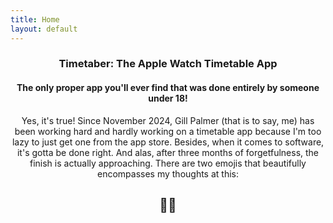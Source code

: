 ```yaml
---
title: Home
layout: default
---
```


<h3>
  <p align="center">
    Timetaber: The Apple Watch Timetable App
  </p>
</h3>
<h4>
  <p align="center">
    The only proper app you'll ever find that was done entirely by someone under 18!
  </p>
</h4>

<p align="center">
  Yes, it's true!
  Since November 2024, Gill Palmer (that is to say, me) has been working hard and hardly working on a timetable app because I'm too lazy to just get one from the app store.
  Besides, when it comes to software, it's gotta be done right.
  And alas, after three months of forgetfulness, the finish is actually approaching. There are two emojis that beautifully encompasses my thoughts at this:
  <h2><p align="center">🤯🤨</p></h2>
</p>
